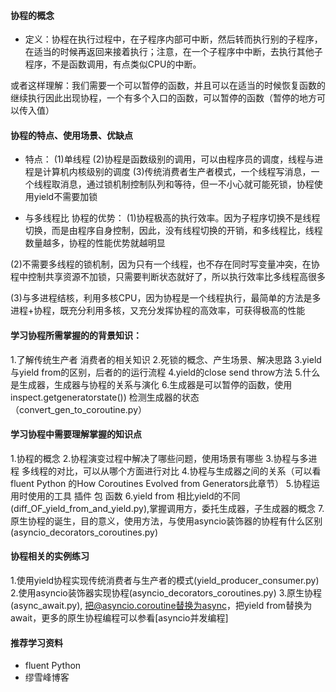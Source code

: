 #### 协程的概念
- 定义：协程在执行过程中，在子程序内部可中断，然后转而执行别的子程序，在适当的时候再返回来接着执行；注意，在一个子程序中中断，去执行其他子程序，不是函数调用，有点类似CPU的中断。

或者这样理解：我们需要一个可以暂停的函数，并且可以在适当的时候恢复函数的继续执行因此出现协程，一个有多个入口的函数，可以暂停的函数（暂停的地方可以传入值）

#### 协程的特点、使用场景、优缺点
- 特点：
(1)单线程
(2)协程是函数级别的调用，可以由程序员的调度，线程与进程是计算机内核级别的调度
(3)传统消费者生产者模式，一个线程写消息，一个线程取消息，通过锁机制控制队列和等待，但一不小心就可能死锁，协程使用yield不需要加锁

- 与多线程比 协程的优势：
(1)协程极高的执行效率。因为子程序切换不是线程切换，而是由程序自身控制，因此，没有线程切换的开销，和多线程比，线程数量越多，协程的性能优势就越明显

(2)不需要多线程的锁机制，因为只有一个线程，也不存在同时写变量冲突，在协程中控制共享资源不加锁，只需要判断状态就好了，所以执行效率比多线程高很多


(3)与多进程结核，利用多核CPU，因为协程是一个线程执行，最简单的方法是多进程+协程，既充分利用多核，又充分发挥协程的高效率，可获得极高的性能


#### 学习协程所需掌握的的背景知识：
1.了解传统生产者 消费者的相关知识
2.死锁的概念、产生场景、解决思路
3.yield与yield from的区别，后者的的运行流程
4.yield的close send throw方法
5.什么是生成器，生成器与协程的关系与演化
6.生成器是可以暂停的函数，使用inspect.getgeneratorstate())
检测生成器的状态（convert_gen_to_coroutine.py）

#### 学习协程中需要理解掌握的知识点
1.协程的概念
2.协程演变过程中解决了哪些问题，使用场景有哪些
3.协程与多进程 多线程的对比，可以从哪个方面进行对比
4.协程与生成器之间的关系（可以看fluent Python 的How Coroutines Evolved from Generators此章节）
5.协程运用时使用的工具 插件  包 函数
6.yield from 相比yield的不同(diff_OF_yield_from_and_yield.py),掌握调用方，委托生成器，子生成器的概念
7.原生协程的诞生，目的意义，使用方法，与使用asyncio装饰器的协程有什么区别(asyncio_decorators_coroutines.py)


#### 协程相关的实例练习
1.使用yield协程实现传统消费者与生产者的模式(yield_producer_consumer.py)
2.使用asyncio装饰器实现协程(asyncio_decorators_coroutines.py)
3.原生协程(async_await.py), 把@asyncio.coroutine替换为async，把yield from替换为await，更多的原生协程编程可以参看[asyncio并发编程]



#### 推荐学习资料
- fluent Python
- 缪雪峰博客
